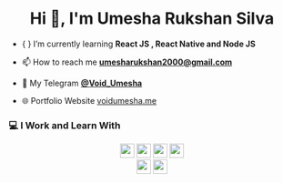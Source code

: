 <h1 align="center">Hi 👋, I'm Umesha Rukshan Silva</h1>

- { } I’m currently learning **React JS , React Native and Node JS**

- 📫 How to reach me **umesharukshan2000@gmail.com**
 
- 📱 My Telegram <a href="https://t.me/Void_Umesha" target="_blank" rel="noreferrer">**@Void_Umesha**</a>

- 🌐 Portfolio Website <a href="https://itschinth.dev" target="_blank" rel="noreferrer" >voidumesha.me</a>

### 💻 I Work and Learn With

<p  align="center">

<!-- Programming Language -->
<img src="https://img.shields.io/badge/React-61DAFB?style=for-the-badge&logo=react&logoColor=black" height="25">
<img src="https://img.shields.io/badge/Python-776AB?style=for-the-badge&logo=python&logoColor=white" height="25">
<img src="https://img.shields.io/badge/JavaScript-F7DF1E?style=for-the-badge&logo=javascript&logoColor=black" height="25">
<img src="https://img.shields.io/badge/MongoDB-47A248?style=for-the-badge&logo=mongodb&logoColor=white" height="25">
<br>
<img src="https://img.shields.io/badge/Express-000000?style=for-the-badge&logo=express&logoColor=white" height="25">
<img src="https://img.shields.io/badge/Node-339933?style=for-the-badge&logo=nodedotjs&logoColor=white" height="25">
</p>
